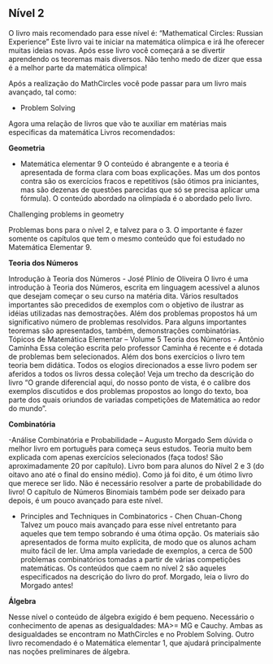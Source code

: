 ## Nível 2

O livro mais recomendado para esse nível é: “Mathematical Circles: Russian Experience”
Este livro vai te iniciar na matemática olímpica e irá lhe oferecer muitas ideias novas.
Após esse livro você começará a se divertir aprendendo os teoremas mais diversos. Não tenho medo de dizer que essa é a melhor parte da matemática olímpica!

Após a realização do MathCircles você pode passar para um livro mais avançado, tal como:
- Problem Solving

Agora uma relação de livros que vão te auxiliar em matérias mais especificas da matemática
Livros recomendados:

**Geometria**

- Matemática elementar 9
O conteúdo é abrangente e a teoria é apresentada de forma clara com boas explicações. Mas um dos pontos contra são os exercícios fracos e repetitivos (são ótimos pra iniciantes, mas são dezenas de questões parecidas que só se precisa aplicar uma fórmula).
O conteúdo abordado na olimpíada é o abordado pelo livro.
 
Challenging problems in geometry

Problemas bons para o nível 2, e talvez para o 3. O importante é fazer somente os capítulos que tem o mesmo conteúdo que foi estudado no Matemática Elementar 9.

**Teoria dos Números**

Introdução à Teoria dos Números - José Plínio de Oliveira
O livro é uma introdução à Teoria dos Números, escrita em linguagem acessível a alunos que desejam começar o seu curso na matéria dita. Vários resultados importantes são precedidos de exemplos com o objetivo de ilustrar as idéias utilizadas nas demostrações. Além dos problemas propostos há um significativo número de problemas resolvidos. Para alguns importantes teoremas são apresentados, também, demonstrações combinatórias.
Tópicos de Matemática Elementar – Volume 5 Teoria dos Números - Antônio Caminha
Essa coleção escrita pelo professor Caminha é recente e é dotada de problemas bem selecionados. Além dos bons exercícios o livro tem teoria bem didática. Todos os elogios direcionados a esse livro podem ser aferidos a todos os livros dessa coleção! Veja um trecho da descrição do livro “O grande diferencial aqui, do nosso ponto de vista, é o calibre dos exemplos discutidos e dos problemas propostos ao longo do texto, boa parte dos quais oriundos de variadas competições de Matemática ao redor do mundo”.

**Combinatória**

-Análise Combinatória e Probabilidade – Augusto Morgado
Sem dúvida o melhor livro em português para começa seus estudos. Teoria muito bem explicada com apenas exercícios selecionados (faça todos! São aproximadamente 20 por capítulo). Livro bom para alunos do Nível 2 e 3 (do oitavo ano até o final do ensino médio). Como já foi dito, é um ótimo livro que merece ser lido.
Não é necessário resolver a parte de probabilidade do livro! O capítulo de Números Binomiais também pode ser deixado para depois, é um pouco avançado para este nível.

- Principles and Techniques in Combinatorics - Chen Chuan-Chong
Talvez um pouco mais avançado para esse nível entretanto para aqueles que tem tempo sobrando é uma ótima opção. Os materiais são apresentados de forma muito explícita, de modo que os alunos acham muito fácil de ler. Uma ampla variedade de exemplos, a cerca de 500 problemas combinatórios tomadas a partir de várias competições matemáticas.
Os conteúdos que caem no nível 2 são aqueles especificados na descrição do livro do prof. Morgado, leia o livro do Morgado antes!


**Álgebra**

Nesse nível o conteúdo de álgebra exigido é bem pequeno. Necessário o conhecimento de apenas as desigualdades: MA>= MG e Cauchy. Ambas as desigualdades se encontram no MathCircles e no Problem Solving.
Outro livro recomendado é o Matemática elementar 1, que ajudará principalmente nas noções preliminares de álgebra.
